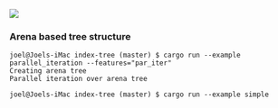 [![](https://tokei.rs/b1/github/joelpalmer/index-tree)](https://github.com/joelpalmer/index-tree)
### Arena based tree structure

```console
joel@Joels-iMac index-tree (master) $ cargo run --example parallel_iteration --features="par_iter"
Creating arena tree
Parallel iteration over arena tree
```

```console
joel@Joels-iMac index-tree (master) $ cargo run --example simple
```